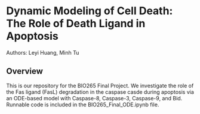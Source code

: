 # Dynamic Modeling of Cell Death: The Role of Death Ligand in Apoptosis

Authors: Leyi Huang, Minh Tu

## Overview
This is our repository for the BIO265 Final Project. We investigate the role of  the Fas ligand (FasL) degradation in the caspase casde during apoptosis via an ODE-based model with Caspase-8, Caspase-3, Caspase-9, and Bid. Runnable code is included in the BIO265_Final_ODE.ipynb file.

